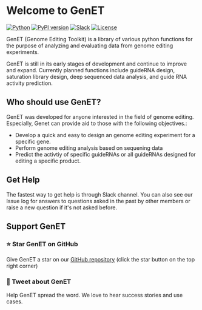 <!-- ---
template: home.html
title: Home
social:
  cards_layout_options:
    title: Documentation that simply works
--- -->

# Welcome to GenET
[![Python](https://img.shields.io/badge/Python-3.7%20%7C%203.8%20%7C%203.9%20%7C%203.10-blue)](https://badge.fury.io/py/genet) 
[![PyPI version](https://badge.fury.io/py/genet.svg)](https://badge.fury.io/py/genet) 
[![Slack](https://img.shields.io/badge/slack-chat-blueviolet.svg?logo=slack)](https://genethq.slack.com/archives/C04DP727E4E)
[![License](https://img.shields.io/pypi/l/ansicolortags.svg)](https://img.shields.io/pypi/l/ansicolortags.svg) 


GenET (Genome Editing Toolkit) is a library of various python functions for the purpose of analyzing and evaluating data from genome editing experiments. 

GenET is still in its early stages of development and continue to improve and expand. Currently planned functions include guideRNA design, saturation library design, deep sequenced data analysis, and guide RNA activity prediction.


## Who should use GenET?
GenET was developed for anyone interested in the field of genome editing. Especially, Genet can provide aid to those with the following objectives.: <br />

- Develop a quick and easy to design an genome editing experiment for a specific gene.
- Perform genome editing analysis based on sequening data
- Predict the activtiy of specific guideRNAs or all guideRNAs designed for editing a specific product.

## Get Help
The fastest way to get help is through Slack channel. You can also see our Issue log for answers to questions asked in the past by other members or raise a new question if it's not asked before. 
<!-- (만약 FAQ 페이지를 만들면) Check our Frequently Asked Questions (FAQs) page. -->

## Support GenET
### ⭐ Star GenET on GitHub
Give GenET a star on our [GitHub repository](https://github.com/Goosang-Yu/genet) (click the star button on the top right corner)

### 📢 Tweet about GenET
Help GenET spread the word. We love to hear success stories and use cases.